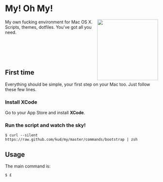 # My! Oh My!

<img align="right" height="200" src="https://raw.github.com/kud/my/master/everybodydancenow.gif">

My own fucking environment for Mac OS X. Scripts, themes, dotfiles. You've got all you need.

<br>
<br>
<br>
<br>

## First time

Everything should be simple, your first step on your Mac too. Just follow these few lines.

### Install XCode

Go to your App Store and install **XCode**.

### Run the script and watch the sky!

```shell
$ curl --silent https://raw.github.com/kud/my/master/commands/bootstrap | zsh
```

## Usage

The main command is:

```shell
$ £
```
